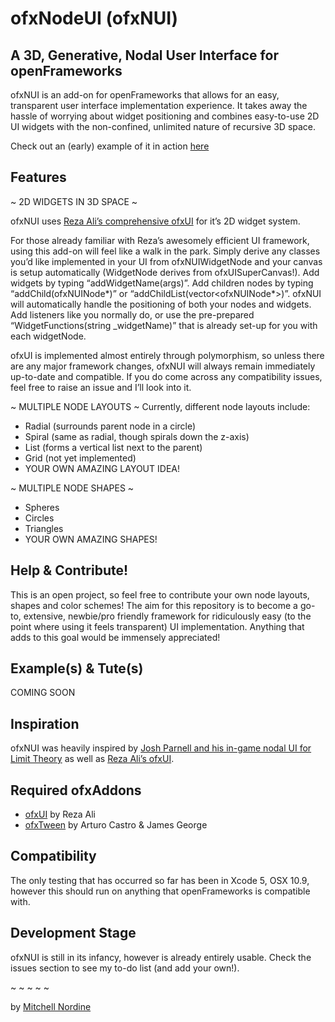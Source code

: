 ofxNodeUI (ofxNUI)
==================

A 3D, Generative, Nodal User Interface for openFrameworks
---------------------------------------------------------

ofxNUI is an add-on for openFrameworks that allows for an easy, transparent user interface implementation experience. It takes away the hassle of worrying about widget positioning and combines easy-to-use 2D UI widgets with the non-confined, unlimited nature of recursive 3D space.

Check out an (early) example of it in action [here](https://www.youtube.com/watch?v=BK0f3CicNR4)

Features
--------

~ 2D WIDGETS IN 3D SPACE ~

ofxNUI uses [Reza Ali’s comprehensive ofxUI](http://github.github.com/github-flavored-markdown/sample_content.html) for it’s 2D widget system.

For those already familiar with Reza’s awesomely efficient UI framework, using this add-on will feel like a walk in the park. Simply derive any classes you’d like implemented in your UI from ofxNUIWidgetNode and your canvas is setup automatically (WidgetNode derives from ofxUISuperCanvas!). Add widgets by typing “addWidgetName(args)”. Add children nodes by typing “addChild(ofxNUINode*)” or “addChildList(vector<ofxNUINode*>)”. ofxNUI will automatically handle the positioning of both your nodes and widgets. Add listeners like you normally do, or use the pre-prepared “WidgetFunctions(string _widgetName)” that is already set-up for you with each widgetNode.

ofxUI is implemented almost entirely through polymorphism, so unless there are any major framework changes, ofxNUI will always remain immediately up-to-date and compatible. If you do come across any compatibility issues, feel free to raise an issue and I’ll look into it.

~ MULTIPLE NODE LAYOUTS ~
Currently, different node layouts include:
* Radial (surrounds parent node in a circle)
* Spiral (same as radial, though spirals down the z-axis)
* List (forms a vertical list next to the parent)
* Grid (not yet implemented)
* YOUR OWN AMAZING LAYOUT IDEA!

~ MULTIPLE NODE SHAPES ~
* Spheres
* Circles
* Triangles
* YOUR OWN AMAZING SHAPES!

Help & Contribute!
------------------

This is an open project, so feel free to contribute your own node layouts, shapes and color schemes! The aim for this repository is to become a go-to, extensive, newbie/pro friendly framework for ridiculously easy (to the point where using it feels transparent) UI implementation. Anything that adds to this goal would be immensely appreciated!

Example(s) & Tute(s)
--------------------
COMING SOON

Inspiration
-----------
ofxNUI was heavily inspired by [Josh Parnell and his in-game nodal UI for Limit Theory](https://www.youtube.com/watch?v=ADcfqusFfaM) as well as [Reza Ali’s ofxUI](http://github.github.com/github-flavored-markdown/sample_content.html).

Required ofxAddons
------------------
* [ofxUI](https://github.com/rezaali/ofxUI) by Reza Ali
* [ofxTween](https://github.com/arturoc/ofxTween) by Arturo Castro & James George

Compatibility
-------------
The only testing that has occurred so far has been in Xcode 5, OSX 10.9, however this should run on anything that openFrameworks is compatible with.

Development Stage
-----------------
ofxNUI is still in its infancy, however is already entirely usable. Check the issues section to see my to-do list (and add your own!).


~ ~ ~ ~ ~

by [Mitchell Nordine](http://mitchellnordine.com/)